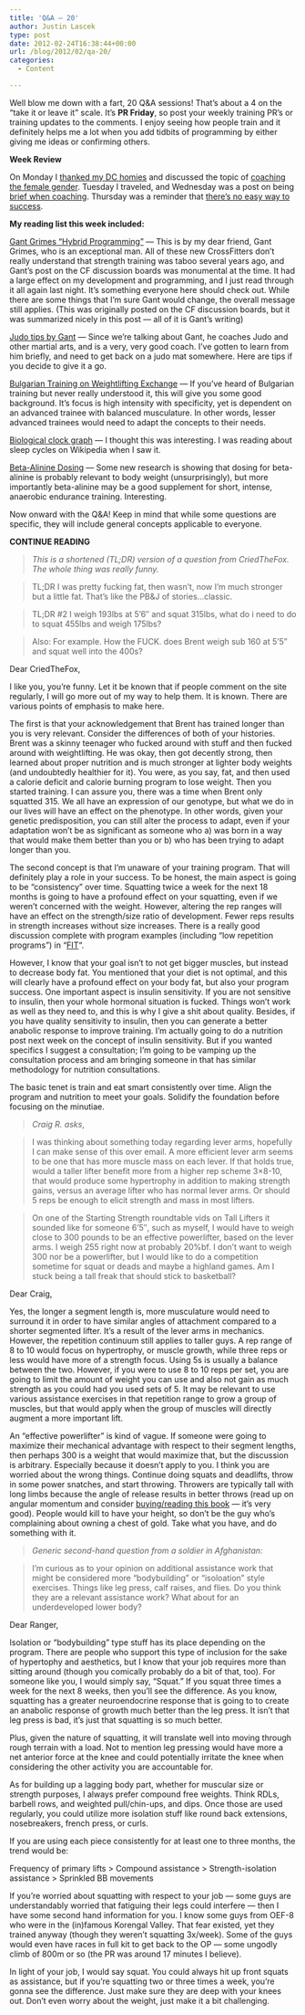 ```yaml
---
title: 'Q&A – 20'
author: Justin Lascek
type: post
date: 2012-02-24T16:38:44+00:00
url: /blog/2012/02/qa-20/
categories:
  - Content

---
```

Well blow me down with a fart, 20 Q&A sessions! That&#8217;s about a 4 on the &#8220;take it or leave it&#8221; scale. It&#8217;s **PR Friday**, so post your weekly training PR&#8217;s or training updates to the comments. I enjoy seeing how people train and it definitely helps me a lot when you add tidbits of programming by either giving me ideas or confirming others.
  

  
**Week Review**
  
On Monday I <a href="/blog/2012/02/thanks-d-c/" target="_blank">thanked my DC homies</a> and discussed the topic of <a href="/blog/2012/02/coaching-females/" target="_blank">coaching the female gender</a>. Tuesday I traveled, and Wednesday was a post on being <a href="/blog/2012/02/coaching-brevity/" target="_blank">brief when coaching</a>. Thursday was a reminder that <a href="/blog/2012/02/this-is-what-were-up-against/" target="_blank">there&#8217;s no easy way to success</a>.
  

  
**My reading list this week included:**
  
<a href="http://forum.bodybuilding.com/showthread.php?t=111530641&#038;page=1" target="_blank">Gant Grimes &#8220;Hybrid Programming&#8221;</a> &#8212; This is by my dear friend, Gant Grimes, who is an exceptional man. All of these new CrossFitters don&#8217;t really understand that strength training was taboo several years ago, and Gant&#8217;s post on the CF discussion boards was monumental at the time. It had a large effect on my development and programming, and I just read through it all again last night. It&#8217;s something everyone here should check out. While there are some things that I&#8217;m sure Gant would change, the overall message still applies. (This was originally posted on the CF discussion boards, but it was summarized nicely in this post &#8212; all of it is Gant&#8217;s writing)
  

  
<a href="http://www.cathletics.com/forum/showpost.php?p=80808&#038;postcount=4" target="_blank">Judo tips by Gant</a> &#8212; Since we&#8217;re talking about Gant, he coaches Judo and other martial arts, and is a very, very good coach. I&#8217;ve gotten to learn from him briefly, and need to get back on a judo mat somewhere. Here are tips if you decide to give it a go.
  

  
<a href="http://weightliftingexchange.com/index.php?option=com_content&#038;task=view&#038;id=438&#038;Itemid=60" target="_blank">Bulgarian Training on Weightlifting Exchange</a> &#8212; If you&#8217;ve heard of Bulgarian training but never really understood it, this will give you some good background. It&#8217;s focus is high intensity with specificity, yet is dependent on an advanced trainee with balanced musculature. In other words, lesser advanced trainees would need to adapt the concepts to their needs.
  

  
<a href="http://en.wikipedia.org/wiki/File:Biological_clock_human.PNG" target="_blank">Biological clock graph</a> &#8212; I thought this was interesting. I was reading about sleep cycles on Wikipedia when I saw it.
  

  
<a href="http://education.athletesperformance.com/articles-2/articles-from-ap-specialists/new-advancements-on-beta-alanine-dosing/" target="_blank">Beta-Alinine Dosing</a> &#8212; Some new research is showing that dosing for beta-alinine is probably relevant to body weight (unsurprisingly), but more importantly beta-alinine may be a good supplement for short, intense, anaerobic endurance training. Interesting.
  

  
Now onward with the Q&A! Keep in mind that while some questions are specific, they will include general concepts applicable to everyone. 

**CONTINUE READING <!--more-->**

> _This is a shortened (TL;DR) version of a question from CriedTheFox. The whole thing was really funny._
  
> 
  
> TL;DR I was pretty fucking fat, then wasn&#8217;t, now I&#8217;m much stronger but a little fat. That&#8217;s like the PB&J of stories&#8230;classic.
  
> TL;DR #2 I weigh 193lbs at 5&#8217;6&#8243; and squat 315lbs, what do i need to do to squat 455lbs and weigh 175lbs?
  
> 
  
> Also: For example. How the FUCK. does Brent weigh sub 160 at 5&#8217;5&#8221; and squat well into the 400s?

Dear CriedTheFox,
  

  
I like you, you&#8217;re funny. Let it be known that if people comment on the site regularly, I will go more out of my way to help them. It is known. There are various points of emphasis to make here.
  

  
The first is that your acknowledgement that Brent has trained longer than you is very relevant. Consider the differences of both of your histories. Brent was a skinny teenager who fucked around with stuff and then fucked around with weightlifting. He was okay, then got decently strong, then learned about proper nutrition and is much stronger at lighter body weights (and undoubtedly healthier for it). You were, as you say, fat, and then used a calorie deficit and calorie burning program to lose weight. Then you started training. I can assure you, there was a time when Brent only squatted 315. We all have an expression of our genotype, but what we do in our lives will have an effect on the phenotype. In other words, given your genetic predisposition, you can still alter the process to adapt, even if your adaptation won&#8217;t be as significant as someone who a) was born in a way that would make them better than you or b) who has been trying to adapt longer than you.
  

  
The second concept is that I&#8217;m unaware of your training program. That will definitely play a role in your success. To be honest, the main aspect is going to be &#8220;consistency&#8221; over time. Squatting twice a week for the next 18 months is going to have a profound effect on your squatting, even if we weren&#8217;t concerned with the weight. However, altering the rep ranges will have an effect on the strength/size ratio of development. Fewer reps results in strength increases without size increases. There is a really good discussion complete with program examples (including &#8220;low repetition programs&#8221;) in &#8220;<a href="http://www.amazon.com/Fit-Lon-Kilgore/dp/0615497063/ref=ntt_at_ep_dpt_1" target="_blank">FIT</a>&#8220;.
  

  
However, I know that your goal isn&#8217;t to not get bigger muscles, but instead to decrease body fat. You mentioned that your diet is not optimal, and this will clearly have a profound effect on your body fat, but also your program success. One important aspect is insulin sensitivity. If you are not sensitive to insulin, then your whole hormonal situation is fucked. Things won&#8217;t work as well as they need to, and this is why I give a shit about quality. Besides, if you have quality sensitivity to insulin, then you can generate a better anabolic response to improve training. I&#8217;m actually going to do a nutrition post next week on the concept of insulin sensitivity. But if you wanted specifics I suggest a consultation; I&#8217;m going to be vamping up the consultation process and am bringing someone in that has similar methodology for nutrition consultations.
  

  
The basic tenet is train and eat smart consistently over time. Align the program and nutrition to meet your goals. Solidify the foundation before focusing on the minutiae.



> _Craig R. asks_,
  
> 
> 
> I was thinking about something today regarding lever arms, hopefully I can make sense of this over email. A more efficient lever arm seems to be one that has more muscle mass on each lever. If that holds true, would a taller lifter benefit more from a higher rep scheme 3&#215;8-10, that would produce some hypertrophy in addition to making strength gains, versus an average lifter who has normal lever arms. Or should 5 reps be enough to elicit strength and mass in most lifters.
  
> 
  
> On one of the Starting Strength roundtable vids on Tall Lifters it sounded like for someone 6&#8217;5&#8243;, such as myself, I would have to weigh close to 300 pounds to be an effective powerlifter, based on the lever arms. I weigh 255 right now at probably 20%bf. I don&#8217;t want to weigh 300 nor be a powerlifter, but I would like to do a competition sometime for squat or deads and maybe a highland games. Am I stuck being a tall freak that should stick to basketball? 

Dear Craig,
  

  
Yes, the longer a segment length is, more musculature would need to surround it in order to have similar angles of attachment compared to a shorter segmented lifter. It&#8217;s a result of the lever arms in mechanics. However, the repetition continuum still applies to taller guys. A rep range of 8 to 10 would focus on hypertrophy, or muscle growth, while three reps or less would have more of a strength focus. Using 5s is usually a balance between the two. However, if you were to use 8 to 10 reps per set, you are going to limit the amount of weight you can use and also not gain as much strength as you could had you used sets of 5. It may be relevant to use various assistance exercises in that repetition range to grow a group of muscles, but that would apply when the group of muscles will directly augment a more important lift.
  

  
An &#8220;effective powerlifter&#8221; is kind of vague. If someone were going to maximize their mechanical advantage with respect to their segment lengths, then perhaps 300 is a weight that would maximize that, but the discussion is arbitrary. Especially because it doesn&#8217;t apply to you. I think you are worried about the wrong things. Continue doing squats and deadlifts, throw in some power snatches, and start throwing. Throwers are typically tall with long limbs because the angle of release results in better throws (read up on angular momentum and consider <a href="http://www.amazon.com/Basic-Track-Field-Biomechanics-2nd/dp/0911521437" target="_blank">buying/reading this book</a> &#8212; it&#8217;s very good). People would kill to have your height, so don&#8217;t be the guy who&#8217;s complaining about owning a chest of gold. Take what you have, and do something with it.
  


> _Generic second-hand question from a soldier in Afghanistan:_
  
> 
  
> I&#8217;m curious as to your opinion on additional assistance work that might be considered more &#8220;bodybuilding&#8221; or &#8220;isoloation&#8221; style exercises. Things like leg press, calf raises, and flies. Do you think they are a relevant assistance work? What about for an underdeveloped lower body?

Dear Ranger,
  

  
Isolation or &#8220;bodybuilding&#8221; type stuff has its place depending on the program. There are people who support this type of inclusion for the sake of hypertophy and aesthetics, but I know that your job requires more than sitting around (though you comically probably do a bit of that, too). For someone like you, I would simply say, &#8220;Squat.&#8221; If you squat three times a week for the next 8 weeks, then you&#8217;ll see the difference. As you know, squatting has a greater neuroendocrine response that is going to to create an anabolic response of growth much better than the leg press. It isn&#8217;t that leg press is bad, it&#8217;s just that squatting is so much better.
  

  
Plus, given the nature of squatting, it will translate well into moving through rough terrain with a load. Not to mention leg pressing would have more a net anterior force at the knee and could potentially irritate the knee when considering the other activity you are accountable for.
  

  
As for building up a lagging body part, whether for muscular size or strength purposes, I always prefer compound free weights. Think RDLs, barbell rows, and weighted pull/chin-ups, and dips. Once those are used regularly, you could utilize more isolation stuff like round back extensions, nosebreakers, french press, or curls.
  
If you are using each piece consistently for at least one to three months, the trend would be:
  
Frequency of primary lifts > Compound assistance > Strength-isolation assistance > Sprinkled BB movements
  

  
If you&#8217;re worried about squatting with respect to your job &#8212; some guys are understandably worried that fatiguing their legs could interfere &#8212; then I have some second hand information for you. I know some guys from OEF-8 who were in the (in)famous Korengal Valley. That fear existed, yet they trained anyway (though they weren&#8217;t squatting 3x/week). Some of the guys would even have races in full kit to get back to the OP &#8212; some ungodly climb of 800m or so (the PR was around 17 minutes I believe).
  

  
In light of your job, I would say squat. You could always hit up front squats as assistance, but if you&#8217;re squatting two or three times a week, you&#8217;re gonna see the difference. Just make sure they are deep with your knees out. Don&#8217;t even worry about the weight, just make it a bit challenging.

